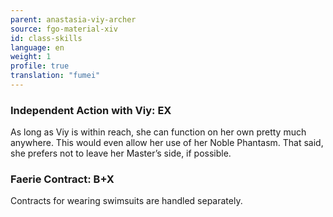 ```yaml
---
parent: anastasia-viy-archer
source: fgo-material-xiv
id: class-skills
language: en
weight: 1
profile: true
translation: "fumei"
---
```


### Independent Action with Viy: EX

As long as Viy is within reach,
she can function on her own pretty much anywhere.
This would even allow her use of her Noble Phantasm.
That said, she prefers not to leave her Master’s side, if possible.

### Faerie Contract: B+X

Contracts for wearing swimsuits are handled separately.
